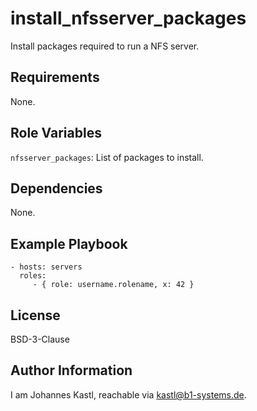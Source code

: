 install_nfsserver_packages
=========

Install packages required to run a NFS server.

Requirements
------------

None.

Role Variables
--------------

`nfsserver_packages`: List of packages to install.

Dependencies
------------

None.

Example Playbook
----------------


    - hosts: servers
      roles:
         - { role: username.rolename, x: 42 }

License
-------

BSD-3-Clause

Author Information
------------------

I am Johannes Kastl, reachable via kastl@b1-systems.de.
